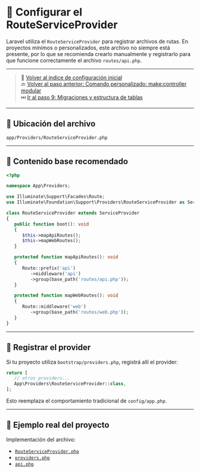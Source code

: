 # 🚦 Configurar el RouteServiceProvider

Laravel utiliza el `RouteServiceProvider` para registrar archivos de rutas. En proyectos mínimos o personalizados, este archivo no siempre está presente, por lo que se recomienda crearlo manualmente y registrarlo para que funcione correctamente el archivo `routes/api.php`.

---

> 🔗 [Volver al índice de configuración inicial](./index.md)  
> 🔙 [Volver al paso anterior: Comando personalizado: make:controller modular](./make-controller-command.md)  
> ⏭️ [Ir al paso 9: Migraciones y estructura de tablas](./migrations.md)

---

## 📁 Ubicación del archivo

   ```
   app/Providers/RouteServiceProvider.php
   ```

---

## 📄 Contenido base recomendado

   ```php
   <?php

   namespace App\Providers;

   use Illuminate\Support\Facades\Route;
   use Illuminate\Foundation\Support\Providers\RouteServiceProvider as ServiceProvider;

   class RouteServiceProvider extends ServiceProvider
   {
      public function boot(): void
      {
         $this->mapApiRoutes();
         $this->mapWebRoutes();
      }

      protected function mapApiRoutes(): void
      {
         Route::prefix('api')
            ->middleware('api')
            ->group(base_path('routes/api.php'));
      }

      protected function mapWebRoutes(): void
      {
         Route::middleware('web')
            ->group(base_path('routes/web.php'));
      }
   }
   ```

---

## 🧩 Registrar el provider

Si tu proyecto utiliza `bootstrap/providers.php`, registrá allí el provider:

   ```php
   return [
      // otros providers...
      App\Providers\RouteServiceProvider::class,
   ];
   ```

Esto reemplaza el comportamiento tradicional de `config/app.php`.

---

## 🔎 Ejemplo real del proyecto

Implementación del archivo:

- [`RouteServiceProvider.php`](./examples/app/Providers/RouteServiceProvider.php)
- [`providers.php`](./examples/bootstrap/providers.php)
- [`api.php`](./examples/routes/api.php)
